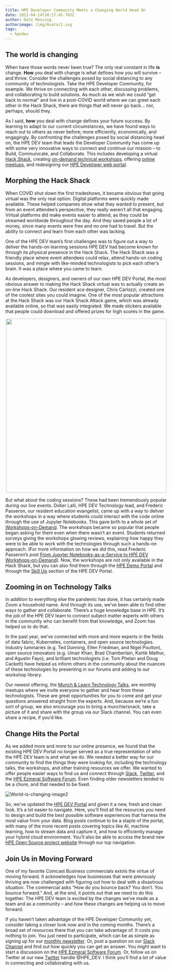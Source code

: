 ```yaml
---
title: HPE Developer Community Meets a Changing World Head On
date: 2021-04-14T10:17:45.703Z
author: Dale Rensing
authorimage: /img/Avatar1.svg
tags:
  - hpedev
---
```

## The world is changing

When have those words never been true? The only real constant in life **is** change. **How** you deal with change is what defines how you will survive – and thrive. Consider the challenges posed by social distancing to any community of technologists. Take the HPE Developer Community, for example. We thrive on connecting with each other, discussing problems, and collaborating to build solutions. As much as we wish we could “get back to normal” and live in a post-COVID world where we can greet each other in the Hack Shack, there are things that will never go back… nor, perhaps, should they. 

As I said, **how** you deal with change defines your future success. By learning to adapt to our current circumstances, we have found ways to reach out to others as never before; more efficiently, economically, and engagingly. By confronting the challenges posed by social distancing head on, the HPE DEV team that leads the Developer Community has come up with some very innovative ways to connect and continue our mission – to Build, Communicate, and Collaborate. This includes developing a virtual [Hack Shack](https://hackshack.hpedev.io/), creating [on-demand technical workshops](https://hackshack.hpedev.io/workshops), offering [online meetups](https://developer.hpe.com/campaign/munch-and-learn), and redesigning our [HPE Developer web portal](https://developer.hpe.com/).




## Morphing the Hack Shack

When COVID shut down the first tradeshows, it became obvious that going virtual was the only real option. Digital platforms were quickly made available. These helped companies show what they wanted to present, but from an event attendee’s perspective, they really weren’t all that engaging. Virtual platforms did make events easier to attend, as they could be streamed worldwide throughout the day. And they saved people a lot of money, since many events were free and no one had to travel. But the ability to connect and learn from each other was lacking.

One of the HPE DEV team’s first challenges was to figure out a way to deliver the hands-on learning sessions HPE DEV had become known for through its physical presence in the Hack Shack. The Hack Shack was a friendly place where event attendees could relax, attend hands-on coding sessions, and mingle with like-minded technologists to pick each other’s brain. It was a place where you came to learn.

As developers, designers, and owners of our own HPE DEV Portal, the most obvious answer to making the Hack Shack virtual was to actually create an on-line Hack Shack. Our resident ace designer, Chris Carlozzi, created one of the coolest sites you could imagine. One of the most popular attractions at the Hack Shack was our Hack Shack Attack game, which was already available online, so that was easily integrated. We made stickers available that people could download and offered prizes for high scores in the game.

<center><img src="/img/hpedev-world-is-changing-image1-small.png" height="542" width="500"></center>

But what about the coding sessions? These had been tremendously popular during our live events. Didier Lalli, HPE DEV Technology lead, and Frederic Passeron, our resident education evangelist, came up with a way to deliver the workshops in a way where students could interact with the code online through the use of Jupyter Notebooks. This gave birth to a whole set of [Workshops-on-Demand](https://hackshack.hpedev.io/workshops). The workshops became so popular that people began asking for them even when there wasn’t an event. Students returned surveys giving the workshops glowing reviews, explaining how happy they were to be able to work with the technologies through such a hands-on approach. (For more information on how we did this, read Frederic Passeron’s post [From Jupyter Notebooks-as-a-Service to HPE DEV Workshops-on-Demand](https://developer.hpe.com/blog/2021-04-12-from-jupyter-notebooks-as-a-service-to-hpe-dev-workshops-on-demand/)). Now, the workshops are not only available in the Hack Shack, but you can also find them through the [HPE Demo Portal](https://hpedemoportal.ext.hpe.com/login) and through the [Skill Up](https://developer.hpe.com/skillup/) section of the HPE DEV Portal. 

## Zooming in on Technology Talks

In addition to everything else the pandemic has done, it has certainly made Zoom a household name. And through its use, we’ve been able to find other ways to gather and collaborate. There’s a huge knowledge base in HPE. It’s the job of the HPE DEV team to connect subject matter experts with others in the community who can benefit from that knowledge, and Zoom has helped us to do that.

In the past year, we’ve connected with more and more experts in the fields of data fabric, Kubernetes, containers, and open source technologies. Industry luminaries (e.g. Ted Dunning, Ellen Friedman, and Nigel Poulton), open source innovators (e.g. Umair Khan, Brad Chamberlain, Kartik Mathur, and Agustin Fayo), and brilliant technologists (i.e. Tom Phelan and Doug Cackett) have helped us inform others in the community about the nuances of these technologies by presenting in our forums and adding to our workshop library.

Our newest offering, the [Munch & Learn Technology Talks](https://developer.hpe.com/blog/munch-and-learn), are monthly meetups where we invite everyone to gather and hear from these technologists. These are great opportunities for you to come and get your questions answered straight from the experts. And, because we’re a fun sort of group, we also encourage you to bring a munchie/snack, take a picture of it and share with the group via our Slack channel. You can even share a recipe, if you’d like.

## Change Hits the Portal

As we added more and more to our online presence, we found that the existing HPE DEV Portal no longer served as a true representation of who the HPE DEV team is and what we do. We needed a better way for our community to find the things they were looking for, including the technology talks, the workshops, and other training resources we offer. We wanted to offer people easier ways to find us and connect through [Slack](https://slack.hpedev.io/), [Twitter](https://twitter.com/HPE_DevCom), and the [HPE Ezmeral Software Forum](https://community.hpe.com/t5/HPE-Ezmeral-Software-platform/bd-p/ezmeral-software-platform). Even finding older newsletters tended to be a chore, and that needed to be fixed.

![](/img/hpedev-world-is-changing-image2.png "World-is-changing-image2")

So, we’ve updated the [HPE DEV Portal](https://developer.hpe.com) and given it a new, fresh and clean look. It’s a lot easier to navigate. Here, you’ll find all the resources you need to design and build the best possible software experiences that harness the most value from your data. Blog posts continue to be a staple of the portal, with many of the more recent posts covering topics like AI, machine learning, how to stream data and capture it, and how to efficiently manage your hybrid cloud environment. You’ll also be able to access the brand new [HPE Open Source project website](https://www.hpe.com/us/en/open-source.html) through our top navigation.

## Join Us in Moving Forward

One of my favorite Comcast Business commercials extols the virtue of moving forward. It acknowledges how businesses that were previously thriving are now challenged with figuring out how to deal with a disastrous situation. The commercial asks “How do you bounce back? You don’t. You bounce forward.” And, at the end, it points out that we need to do this together. The HPE DEV team is excited by the changes we’ve made as a team and as a community – and how these changes are helping us to move forward. 

If you haven’t taken advantage of the HPE Developer Community yet, consider taking a closer look now and in the coming months. There’s a broad set of resources there that you can take advantage of. It costs you nothing to join. You just need to participate, which can be as simple as signing up for our [monthly newsletter](https://developer.hpe.com/newsletter-signup). Or, post a question on our [Slack Channel](https://slack.hpedev.io/) and find out how quickly you can get an answer. You might want to start a discussion on the [HPE Ezmeral Software Forum](https://community.hpe.com/t5/HPE-Ezmeral-Software-platform/bd-p/ezmeral-software-platform). Or, follow us on Twitter at our new [Twitter](https://twitter.com/HPE_DevCom) handle @HPE_DEV. I think you’ll find a lot of value in connecting and collaborating with us.